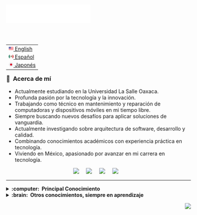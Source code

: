 <img src="IMAGES/SVG/header_es.svg"></img>

<table align="right">
<table align="right">
 <tr><td><a href="README.md"><img src="estados-unidos.png" height="13"> English</a></td></tr>
 <tr><td><a href="README_es.md"><img src="mundo.png" height="13"> Español</a></td></tr>
 <tr><td><a href="README_jp.md"><img src="japon.png" height="13"> Japonés</a></td></tr>
</table>

### :space_invader: &nbsp;Acerca de mí


<ul>
    <li>Actualmente estudiando en la Universidad La Salle Oaxaca.</li>
    <li>Profunda pasión por la tecnología y la innovación.</li>
    <li>Trabajando como técnico en mantenimiento y reparación de computadoras y dispositivos móviles en mi tiempo libre.</li>
    <li>Siempre buscando nuevos desafíos para aplicar soluciones de vanguardia.</li>
    <li>Actualmente investigando sobre arquitectura de software, desarrollo y calidad.</li>
    <li>Combinando conocimientos académicos con experiencia práctica en tecnología.</li>
    <li>Viviendo en México, apasionado por avanzar en mi carrera en tecnología.</li>
</ul>


<p align="center">
  <a href=""><img src="https://img.shields.io/badge/gmail-%23D14836.svg?&style=for-the-badge&logo=gmail&logoColor=white" /></a>&nbsp;&nbsp;&nbsp;&nbsp;
  <a href=""><img src="https://img.shields.io/badge/facebook-%233B5998.svg?&style=for-the-badge&logo=facebook&logoColor=white" /></a>&nbsp;&nbsp;&nbsp;&nbsp;
  <a href=""><img src="https://img.shields.io/badge/instagram-%23dc2743.svg?&style=for-the-badge&logo=instagram&logoColor=white" /></a>&nbsp;&nbsp;&nbsp;&nbsp;
  <a href=""><img src="https://img.shields.io/badge/linkedin-%230077B5.svg?&style=for-the-badge&logo=linkedin&logoColor=white" /></a>&nbsp;&nbsp;&nbsp;&nbsp;

</p>

<hr/>

<details>
  <summary><b>:computer: &nbsp;Principal Conocimiento</b></summary>
  <br/>

![Java](https://img.shields.io/badge/JAVA-007396.svg?&style=flat&logo=java&logoColor=white)&nbsp;
![Angular](https://img.shields.io/badge/ANGULAR-DD0031.svg?&style=flat&logo=angular&logoColor=white)&nbsp;
![Bootstrap](https://img.shields.io/badge/Bootstrap-7952B3?style=flat&logo=bootstrap&logoColor=white)
![Spring](https://img.shields.io/badge/SPRING-6DB33F.svg?&style=flat&logo=spring&logoColor=white)&nbsp;
![HTML5](https://img.shields.io/badge/HTML5-E34F26.svg?&style=flat&logo=html5&logoColor=white)&nbsp;
![CSS](https://img.shields.io/badge/CSS-563d7c?&style=flat&logo=css3&logoColor=white)&nbsp;
![JavaScript](https://img.shields.io/badge/JAVASCRIPT-323330.svg?&style=flat&logo=javascript&logoColor=%23F7DF1E)&nbsp;
![TypeScript](https://img.shields.io/badge/TYPESCRIPT-%23007ACC.svg?&style=flat&logo=typescript&logoColor=white)&nbsp;\
![.NET](https://img.shields.io/badge/.NET-512BD4?style=flat&logo=.net&logoColor=white)
![Git](https://img.shields.io/badge/GIT-%23F05033.svg?&style=flat&logo=git&logoColor=white)&nbsp;
![GitHub](https://img.shields.io/badge/GITHUB-%23121011.svg?&style=flat&logo=github&logoColor=white)&nbsp;
![Postgres](https://img.shields.io/badge/POSTGRES-%23316192.svg?&style=flat&logo=postgresql&logoColor=white)
![MySQL](https://img.shields.io/badge/MARIADB-4479A1.svg?&style=flat&logo=mariadb&logoColor=white)
![Maven](https://img.shields.io/badge/MAVEN-C71A36.svg?&style=flat&logo=apache-maven)&nbsp;
![LINUX](https://img.shields.io/badge/LINUX-FCC624?style=flat-square&logo=linux&logoColor=black)
![Ubuntu](https://img.shields.io/badge/Ubuntu-E95420?style=flat&logo=ubuntu&logoColor=white)
![PopOS](https://img.shields.io/badge/Pop!_OS-48B9C7?style=flat&logo=Pop!_OS&logoColor=white)
![Windows](https://img.shields.io/badge/Windows-0078D6?style=flat&logo=windows&logoColor=white)
![VSCode](https://img.shields.io/badge/VSCODE-007ACC.svg?&style=flat&logo=visual-studio-code)&nbsp;
![SCRUM](https://img.shields.io/badge/SCRUM-6DB33F.svg?&style=flat&logo=ddd&logoColor=white)&nbsp;


</details>

<details>
  <summary><b>:brain: &nbsp;Otros conocimientos, siempre en aprendizaje</b></summary>
  <br/>

![Oracle](https://img.shields.io/badge/ORACLE-F80000.svg?&style=flat&logo=oracle&logoColor=white)&nbsp;
![BDD](https://img.shields.io/badge/BEHAVIOR%20DD-4479A1.svg?&style=flat&logo=bdd&logoColor=white)&nbsp;
![Python](https://img.shields.io/badge/PYTHON-3776AB.svg?&style=flat&logo=python&logoColor=white)&nbsp;\
![Cpp](https://img.shields.io/badge/C++-00599C.svg?&style=flat&logo=c%2B%2B&logoColor=white)&nbsp;
![PHP](https://img.shields.io/badge/PHP-777BB4.svg?&style=flat&logo=php&logoColor=white)&nbsp;\
![PHOTOSHOP](https://img.shields.io/badge/PHOTOSHOP-31A8FF.svg?&style=flat&logo=adobe-photoshop&logoColor=white)&nbsp;

</details>

<!-- <details>
  <summary><b>:gear: &nbsp;GitHub Statistics</b></summary>
  <br/>
    <p align="center">
        <img height="137px" src="https://github-readme-streak-stats.herokuapp.com/?user=brunotacca&hide_border=true&theme=nightowl" />
    </p>
    <p align="center">
        <img height="137px" src="https://github-readme-stats.vercel.app/api?username=brunotacca&hide_title=true&hide_border=true&show_icons=true&include_all_commits=true&count_private=true&line_height=21&theme=nightowl" /> <img height="137px" src="https://github-readme-stats.vercel.app/api/top-langs/?username=brunotacca&hide=html&hide_title=true&hide_border=true&layout=compact&langs_count=8&theme=nightowl" />
    </p>
</details>

<hr/> -->
<p align="right">

<img src="https://badges.pufler.dev/visits/Mandra-VEVO/Mandra-VEVO" />
</p>